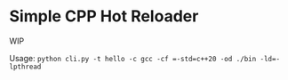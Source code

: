 # Simple CPP Hot Reloader

WIP

Usage: `python cli.py -t hello -c gcc -cf =-std=c++20 -od ./bin -ld=-lpthread`